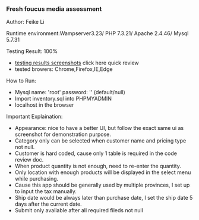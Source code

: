 ### Fresh foucus media assessment

Author: Feike Li

Runtime environment:Wampserver3.23/ PHP 7.3.21/ Apache 2.4.46/ Mysql 5.7.31

Testing Result: 100% 
- [testing results screenshots](https://github.com/lifeike/Fresh_Focus_Media_Code_Assessment/tree/master/screenshots) click here quick review
- tested browers: Chrome,Firefox,IE,Edge

How to Run:
- Mysql name: 'root' password: '' (default/null)
- Import inventory.sql into PHPMYADMIN
- localhost in the browser

Important Explaination:
- Appearance: nice to have a better UI, but follow the exact same ui as screenshot for demonstration purpose.
- Category only can be selected when customer name and pricing type not null.
- Customer is hard coded, cause only 1 table is required in the code review doc.
- When product quantity is not enough, need to re-enter the quantity.
- Only location with enough products will be displayed in the select menu while purchasing.
- Cause this app should be generally used by multiple provinces, I set up to input the tax manually.
- Ship date would be always later than purchase date, I set the ship date 5 days after the current date.
- Submit only available after all required fileds not null
